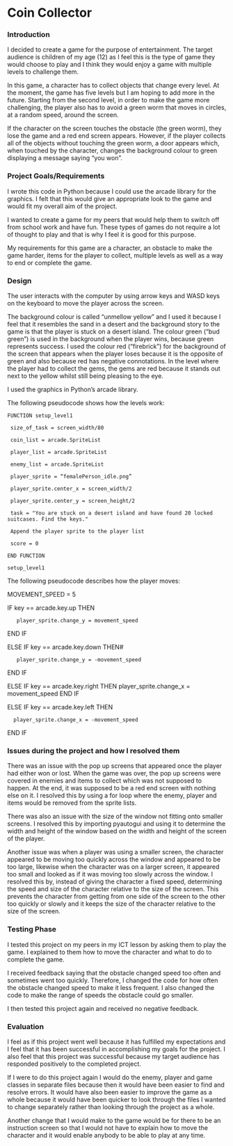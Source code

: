 # Coin Collector 

### Introduction
I decided to create a game for the purpose of entertainment. The target audience is children of my age (12) as I feel this is the type of game they would choose to play and I think they would enjoy a game with multiple levels to challenge them.

In this game, a character has to collect objects that change every level. At the moment, the game has five levels but I am hoping to add more in the future. Starting from the second level, in order to make the game more challenging, the player also has to avoid a green worm that moves in circles, at a random speed, around the screen. 

If the character on the screen touches the obstacle (the green worm), they lose the game and a red end screen appears. However, if the player collects all of the objects without touching the green worm, a door appears which, when touched by the character, changes the background colour to green displaying a message saying “you won”.
 
### Project Goals/Requirements
I wrote this code in Python because I could use the arcade library for the graphics. I felt that this would give an appropriate look to the game and would fit my overall aim of the project. 

I wanted to create a game for my peers that would help them to switch off from school work and have fun. These types of games do not require a lot of thought to play and that is why I feel it is good for this purpose.

My requirements for this game are a character, an obstacle to make the game harder, items for the player to collect, multiple levels as well as a way to end or complete the game. 

### Design
The user interacts with the computer by using arrow keys and WASD keys on the keyboard to move the player across the screen. 

The background colour is called “unmellow yellow” and I used it because I feel that it resembles the sand in a desert and the background story to the game is that the player is stuck on a desert island. The colour green (“bud green”) is used in the background when the player wins, because green represents success. I used the colour red (“firebrick”) for the background of the screen that appears when the player loses because it is the opposite of green and also because red has negative connotations. In the level where the player had to collect the gems, the gems are red because it stands out next to the yellow whilst still being pleasing to the eye.

I used the graphics in Python’s arcade library.

The following pseudocode shows how the levels work:

    FUNCTION setup_level1

     size_of_task = screen_width/80

     coin_list = arcade.SpriteList

     player_list = arcade.SpriteList

     enemy_list = arcade.SpriteList

     player_sprite = “femalePerson_idle.png”

     player_sprite.center_x = screen_width/2

     player_sprite.center_y = screen_height/2

     task = "You are stuck on a desert island and have found 20 locked suitcases. Find the keys."

     Append the player sprite to the player list

     score = 0

    END FUNCTION

    setup_level1

The following pseudocode describes how the player moves:

   MOVEMENT_SPEED = 5

   IF key == arcade.key.up THEN

       player_sprite.change_y = movement_speed

   END IF

   ELSE IF key == arcade.key.down THEN#

       player_sprite.change_y = -movement_speed

   END IF

   ELSE IF key == arcade.key.right THEN
      player_sprite.change_x = movement_speed
   END IF

   ELSE IF key == arcade.key.left THEN

      player_sprite.change_x = -movement_speed

   END IF

### Issues during the project and how I resolved them
There was an issue with the pop up screens that appeared once the player had either won or lost. When the game was over, the pop up screens were covered in enemies and items to collect which was not supposed to happen. At the end, it was supposed to be a red end screen with nothing else on it. I resolved this by using a for loop where the enemy, player and items would be removed from the sprite lists. 

There was also an issue with the size of the window not fitting onto smaller screens. I resolved this by importing pyautogui and using it to determine the width and height of the window based on the width and height of the screen of the player. 

Another issue was when a player was using a smaller screen, the character appeared to be moving too quickly across the window and appeared to be too large, likewise when the character was on a larger screen, it appeared too small and looked as if it was moving too slowly across the window. I resolved this by, instead of giving the character a fixed speed, determining the speed and size of the character relative to the size of the screen. This prevents the character from getting from one side of the screen to the other too quickly or slowly and it keeps the size of the character relative to the size of the screen. 

### Testing Phase
I tested this project on my peers in my ICT lesson by asking them to play the game. I explained to them how to move the character and what to do to complete the game.

I received feedback saying that the obstacle changed speed too often and sometimes went too quickly. Therefore, I changed the code for how often the obstacle changed speed to make it less frequent. I also changed the code to make the range of speeds the obstacle could go smaller.

I then tested this project again and received no negative feedback.

### Evaluation
I feel as if this project went well because it has fulfilled my expectations and I feel that it has been successful in accomplishing my goals for the project. I also feel that this project was successful because my target audience has responded positively to the completed project. 

If I were to do this project again I would do the enemy, player and game classes in separate files because then it would have been easier to find and resolve errors. It would have also been easier to improve the game as a whole because it would have been quicker to look through the files I wanted to change separately rather than looking through the project as a whole.

Another change that I would make to the game would be for there to be an instruction screen so that I would not have to explain how to move the character and it would enable anybody to be able to play at any time.
